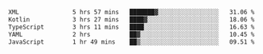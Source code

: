 <!-- <img align='right' src="https://github-readme-stats-eight-rose-90.vercel.app
/api?username=JesusJimenezG&show_icons=true&theme=radical">

### Hi there 👋 My name is Jesús.
- I'm a Computer Engineering student.
- I'm currently working as a Full stack Web developer and native Android Developer.

- Proghead.
- Inlärning svenska
- I also like to translate music on my YouTube channel. [![YouTube Views](https://img.shields.io/youtube/channel/views/UCWnlcC4_sV9Imcy9ysQpxHA?style=social)](https://www.youtube.com/channel/UCWnlcC4_sV9Imcy9ysQpxHA) -->
<!-- ![banner](https://github.com/JesusJimenezG/JesusJimenezG/blob/main/1.png) -->

<!--START_SECTION:waka-->

```txt
XML               5 hrs 57 mins   ███████▓░░░░░░░░░░░░░░░░░   31.06 %
Kotlin            3 hrs 27 mins   ████▓░░░░░░░░░░░░░░░░░░░░   18.06 %
TypeScript        3 hrs 11 mins   ████░░░░░░░░░░░░░░░░░░░░░   16.63 %
YAML              2 hrs           ██▓░░░░░░░░░░░░░░░░░░░░░░   10.45 %
JavaScript        1 hr 49 mins    ██▒░░░░░░░░░░░░░░░░░░░░░░   09.51 %
```

<!--END_SECTION:waka-->

<!--
**JesusJimenezG/JesusJimenezG** is a ✨ _special_ ✨ repository because its `README.md` (this file) appears on your GitHub profile.

Here are some ideas to get you started:

- 🔭 I’m currently working on ...
- 🌱 I’m currently learning ...
- 👯 I’m looking to collaborate on ...
- 🤔 I’m looking for help with ...
- 💬 Ask me about ...
- 📫 How to reach me: ...
- 😄 Pronouns: ...
- ⚡ Fun fact: ...
-->
